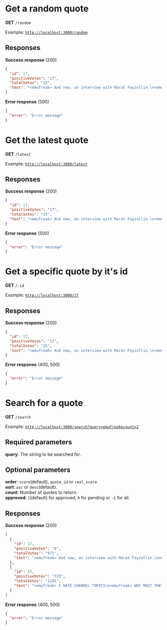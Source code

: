 # Get a random quote

**GET** `/random`

Example: [`http://localhost:3000/random`](http://localhost:3000/random)

## Responses

**Success response** (200)

```JSON
{
  "id": 17,
  "positiveVotes": "17",
  "totalVotes": "25",
  "text": "<emufreak> And now, an interview with Marat Fayzullin.\n<emufreak> How did you get into emulation?\n<RST38h> Well, it started when som*** PLZ PAY $35 TO CONTINUE"
}
```

**Error response** (500)

```JSON
{
  "error": "Error message"
}
```

# Get the latest quote

**GET** `/latest`

Example: [`http://localhost:3000/latest`](http://localhost:3000/latest)

## Responses

**Success response** (200)

```JSON
{
  "id": 17,
  "positiveVotes": "17",
  "totalVotes": "25",
  "text": "<emufreak> And now, an interview with Marat Fayzullin.\n<emufreak> How did you get into emulation?\n<RST38h> Well, it started when som*** PLZ PAY $35 TO CONTINUE"
}
```

**Error response** (500)

```JSON
{
  "error": "Error message"
}
```

# Get a specific quote by it's id

**GET** `/:id`

Example: [`http://localhost:3000/17`](http://localhost:3000/17)

## Responses

**Success response** (200)

```JSON
{
  "id": 17,
  "positiveVotes": "17",
  "totalVotes": "25",
  "text": "<emufreak> And now, an interview with Marat Fayzullin.\n<emufreak> How did you get into emulation?\n<RST38h> Well, it started when som*** PLZ PAY $35 TO CONTINUE"
}
```

**Error response** (400, 500)

```JSON
{
  "error": "Error message"
}
```

# Search for a quote

**GET** `/search`

Example: [`http://localhost:3000/search?query=emufreak&count=2`](http://localhost:3000/search?query=emufreak&count=2)

## Required parameters

**query**: The string to be searched for.

## Optional parameters

**order**: `score`(default), `quote_id` or `real_score`  
**sort**: `asc` or `desc`(default).  
**count**: Number of quotes to return.  
**approved**: `1`(default) for approved, `0` for pending or `-1` for all.

## Responses

**Success response** (200)

```JSON
[
  {
    "id": 17,
    "positiveVotes": "6",
    "totalVotes": "971",
    "text": "<emufreak> And now, an interview with Marat Fayzullin.\n<emufreak> How did you get into emulation?\n<RST38h> Well, it started when som*** PLZ PAY $35 TO CONTINUE"
  },
  {
    "id": 15,
    "positiveVotes": "723",
    "totalVotes": "1245",
    "text": "<emufreak> I HATE CHANNEL TOPICS\n<emufreak> WHY MUST THEY EXIST\n<emufreak> AND WHY DO I STILL CLICK THEM WHEN THEY END IN .JPG"
  }
]
```

**Error response** (400, 500)

```JSON
{
  "error": "Error message"
}
```
